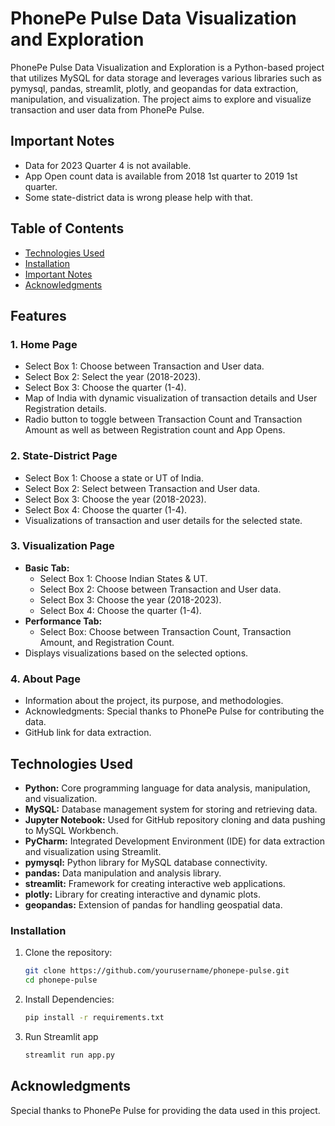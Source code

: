 # PhonePe Pulse Data Visualization and Exploration

PhonePe Pulse Data Visualization and Exploration is a Python-based project that utilizes MySQL for data storage and leverages various libraries such as pymysql, pandas, streamlit, plotly, and geopandas for data extraction, manipulation, and visualization. The project aims to explore and visualize transaction and user data from PhonePe Pulse.

## Important Notes

- Data for 2023 Quarter 4 is not available.
- App Open count data is available from 2018 1st quarter to 2019 1st quarter.
- Some state-district data is wrong please help with that. 

## Table of Contents
- [Technologies Used](#technologies-used)
- [Installation](#installation)
- [Important Notes](#important-notes)
- [Acknowledgments](#acknowledgments)

## Features

### 1. Home Page
   - Select Box 1: Choose between Transaction and User data.
   - Select Box 2: Select the year (2018-2023).
   - Select Box 3: Choose the quarter (1-4).
   - Map of India with dynamic visualization of transaction details and User Registration details.
   - Radio button to toggle between Transaction Count and Transaction Amount as well as between Registration count and App Opens.

### 2. State-District Page
   - Select Box 1: Choose a state or UT of India.
   - Select Box 2: Select between Transaction and User data.
   - Select Box 3: Choose the year (2018-2023).
   - Select Box 4: Choose the quarter (1-4).
   - Visualizations of transaction and user details for the selected state.

### 3. Visualization Page
   - **Basic Tab:**
     - Select Box 1: Choose Indian States & UT.
     - Select Box 2: Choose between Transaction and User data.
     - Select Box 3: Choose the year (2018-2023).
     - Select Box 4: Choose the quarter (1-4).
   - **Performance Tab:**
     - Select Box: Choose between Transaction Count, Transaction Amount, and Registration Count.
   - Displays visualizations based on the selected options.

### 4. About Page
   - Information about the project, its purpose, and methodologies.
   - Acknowledgments: Special thanks to PhonePe Pulse for contributing the data.
   - GitHub link for data extraction.

## Technologies Used

- **Python:** Core programming language for data analysis, manipulation, and visualization.
- **MySQL:** Database management system for storing and retrieving data.
- **Jupyter Notebook:** Used for GitHub repository cloning and data pushing to MySQL Workbench.
- **PyCharm:** Integrated Development Environment (IDE) for data extraction and visualization using Streamlit.
- **pymysql:** Python library for MySQL database connectivity.
- **pandas:** Data manipulation and analysis library.
- **streamlit:** Framework for creating interactive web applications.
- **plotly:** Library for creating interactive and dynamic plots.
- **geopandas:** Extension of pandas for handling geospatial data.

### Installation

1. Clone the repository:
   ```bash
   git clone https://github.com/yourusername/phonepe-pulse.git
   cd phonepe-pulse
2. Install Dependencies:
   ```bash
   pip install -r requirements.txt
3. Run Streamlit app
   ```bash
   streamlit run app.py


## Acknowledgments

Special thanks to PhonePe Pulse for providing the data used in this project.

